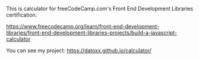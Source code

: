 This is calculator for freeCodeCamp.com's Front End Development Libraries certification.

https://www.freecodecamp.org/learn/front-end-development-libraries/front-end-development-libraries-projects/build-a-javascript-calculator

You can see my project: https://datoxx.github.io/calculator/
